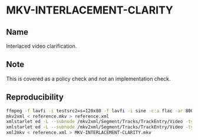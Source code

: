 # MKV-INTERLACEMENT-CLARITY

## Name

Interlaced video clarification.

## Note

This is covered as a policy check and not an implementation check.

## Reproducibility
```sh
ffmpeg -f lavfi -i testsrc2=s=120x80 -f lavfi -i sine -c:a flac -ar 8000 -vframes 2 -c:v ffv1 -level 3 -c:a flac -g 1 -y reference.mkv
mkv2xml < reference.mkv > reference.xml
xmlstarlet ed -L --subnode /mkv2xml/Segment/Tracks/TrackEntry/Video -type elem -n FlagInterlaced -v 0 reference.xml
xmlstarlet ed -L --subnode /mkv2xml/Segment/Tracks/TrackEntry/Video -type elem -n FieldOrder -v 2 reference.xml
xml2mkv < reference.xml > MKV-INTERLACEMENT-CLARITY.mkv
```